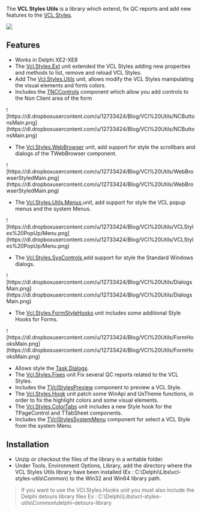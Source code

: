 The **VCL Styles Utils** is a library which extend, fix QC reports and add new features to the [VCL Styles](http://docwiki.embarcadero.com/RADStudio/en/VCL_Styles_Overview).

[![](https://theroadtodelphi.files.wordpress.com/2014/07/followrruz.png)](https://twitter.com/RRUZ)


## Features ##
<ul>
 <li>Works in Delphi XE2-XE8</li>
 <li>The <a href='https://github.com/RRUZ/vcl-styles-utils/wiki/VclStylesExt'>Vcl.Styles.Ext</a> unit extended the VCL Styles adding new properties and methods to list, remove and reload VCL Styles.</li>
 <li>Add The <a href='https://github.com/RRUZ/vcl-styles-utils/wiki/VclStylesUtils'>Vcl.Styles.Utils</a> unit, allows modify the VCL Styles manipulating the visual elements and fonts colors.</li>
 <li>Includes the <a href='https://github.com/RRUZ/vcl-styles-utils/wiki/VclStylesNC'>TNCControls</a> component which allow you add controls to the Non Client area of the form</li>
</ul> 
![https://dl.dropboxusercontent.com/u/12733424/Blog/VCl%20Utils/NCButtonsMain.png](https://dl.dropboxusercontent.com/u/12733424/Blog/VCl%20Utils/NCButtonsMain.png)

<ul>
 <li>The <a href='https://github.com/RRUZ/vcl-styles-utils/wiki/VclStylesWebBrowser'> Vcl.Styles.WebBrowser</a> unit, add support for style the scrollbars and dialogs of the TWebBrowser component.</li>
</ul>  
![https://dl.dropboxusercontent.com/u/12733424/Blog/VCl%20Utils/WebBrowserStyledMain.png](https://dl.dropboxusercontent.com/u/12733424/Blog/VCl%20Utils/WebBrowserStyledMain.png)
<ul>
 <li>The <a href='https://github.com/RRUZ/vcl-styles-utils/wiki/VCLStylesMenus'>Vcl.Styles.Utils.Menus </a> unit, add support for style the VCL popup menus and the system Menus.</li>
</ul> 
![https://dl.dropboxusercontent.com/u/12733424/Blog/VCl%20Utils/VCLStyles%20PopUp/Menu.png](https://dl.dropboxusercontent.com/u/12733424/Blog/VCl%20Utils/VCLStyles%20PopUp/Menu.png)
<ul>
 <li>The <a href='https://github.com/RRUZ/vcl-styles-utils/wiki/VclStylesSysControls'>Vcl.Styles.SysControls </a> add support for style the Standard Windows dialogs.</li>
</ul>  
![https://dl.dropboxusercontent.com/u/12733424/Blog/VCl%20Utils/DialogsMain.png](https://dl.dropboxusercontent.com/u/12733424/Blog/VCl%20Utils/DialogsMain.png)
<ul>
 <li>The <a href='https://github.com/RRUZ/vcl-styles-utils/wiki/VclStylesFormStyleHooks'>Vcl.Styles.FormStyleHooks</a> unit includes some additional Style Hooks for Forms.</li>
</ul>   
 ![https://dl.dropboxusercontent.com/u/12733424/Blog/VCl%20Utils/FormHooksMain.png](https://dl.dropboxusercontent.com/u/12733424/Blog/VCl%20Utils/FormHooksMain.png)
<ul>
 <li>Allows style the <a href='https://github.com/RRUZ/vcl-styles-utils/wiki/VCLStylesUxTheme'>Task Dialogs</a>.</li>
 <li>The <a href='http://code.google.com/p/vcl-styles-utils/wiki/VclStylesFixes'>Vcl.Styles.Fixes</a> unit Fix several QC reports related to the VCL Styles.</li>
 <li>Includes the <a href='https://github.com/RRUZ/vcl-styles-utils/wiki/VclStylesPreview'>TVclStylesPreview</a> component to preview a VCL Style.</li>
 <li>The <a href='https://github.com/RRUZ/vcl-styles-utils/wiki/VclStylesHook'>Vcl.Styles.Hook</a> unit patch some WinApi and UxTheme functions, in order to fix the highlight colors and some visual elements.</li>
 <li>The <a href='https://github.com/RRUZ/vcl-styles-utils/wiki/VclStylesColorTabs'>Vcl.Styles.ColorTabs</a> unit includes a new Style hook for the TPageControl and TTabSheet components.</li>
 <li>Includes the <a href='https://github.com/RRUZ/vcl-styles-utils/wiki/TVclStylesSystemMenu'>TVclStylesSystemMenu</a> component for select a VCL Style from the system Menu.</li>
</ul>

## Installation ##

<ul>
 <li>Unzip or checkout the files of the library in a writable folder.</li>
 <li>Under Tools, Environment Options, Library, add the directory where the VCL Styles Utils library have been installed (Ex : C:\Delphi\Libs\vcl-styles-utils\Common) to the Win32 and Win64 library path.<br>
</li>
</ul>

<blockquote>If you want to use the VCl.Styles.Hooks unit you must also include the Delphi detours library files Ex : C:\Delphi\Libs\vcl-styles-utils\Common\delphi-detours-library</blockquote>

